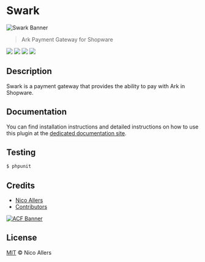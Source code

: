 # Swark

![Swark Banner](../assets/banner.png?raw=true)

> Ark Payment Gateway for Shopware

<a href="https://codecov.io/github/reconnico/swark"><img src="https://badgen.net/codecov/c/github/reconnico/swark"></a>
<a href="https://github.com/reconnico/swark"><img src="https://badgen.net/github/last-commit/reconnico/swark"></a>
<a href="https://github.com/reconnico/swark"><img src="https://badgen.net/github/release/reconnico/swark"></a>
<a href="https://github.com/reconnico/swark"><img src="https://badgen.net/github/license/reconnico/swark"></a>

## Description

Swark is a payment gateway that provides the ability to pay with Ark in Shopware.

## Documentation

You can find installation instructions and detailed instructions on how to use this plugin at the [dedicated documentation site](https://docs.swark.app).

## Testing

``` bash
$ phpunit
```

## Credits
* [Nico Allers](https://github.com/reconnico)
* [Contributors](../../contributors)

[![ACF Banner](../assets/banner_acf.png?raw=true)](https://arkcommunity.fund/)

   
## License

[MIT](LICENSE) © Nico Allers

